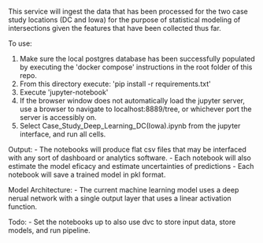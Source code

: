 This service will ingest the data that has been processed for the two case study locations (DC and Iowa) for the purpose of statistical modeling of intersections given the features that have been collected thus far. 

To use:

1. Make sure the local postgres database has been successfully populated by executing the 'docker compose' instructions in the root folder of this repo. 
2. From this directory execute: 'pip install -r requirements.txt'
3. Execute 'jupyter-notebook'
4. If the browser window does not automatically load the jupyter server, use a browser to navigate to localhost:8889/tree, or whichever port the server is accessibly on.
5. Select Case_Study_Deep_Learning_DC(Iowa).ipynb from the jupyter interface, and run all cells.

Output:
	- The notebooks will produce flat csv files that may be interfaced with any sort of dashboard or analytics software.
	- Each notebook will also estimate the model eficacy and estimate uncertainties of predictions
	- Each notebook will save a trained model in pkl format.

Model Architecture:
	- The current machine learning model uses a deep nerual network  with a single output layer that uses a linear activation function.

Todo:
	- Set the notebooks up to also use dvc to store input data, store models, and run pipeline.
